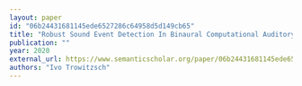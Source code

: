 ```yaml
---
layout: paper
id: "06b24431681145ede6527286c64958d5d149cb65"
title: "Robust Sound Event Detection In Binaural Computational Auditory Scene Analysis"
publication: ""
year: 2020
external_url: https://www.semanticscholar.org/paper/06b24431681145ede6527286c64958d5d149cb65
authors: "Ivo Trowitzsch"
---
```

